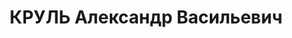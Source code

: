 ---
title: КРУЛЬ Александр Васильевич
description: "Род. в 1901, Польша, Холмская губ., поляк, член ВКП(б) с 1920. Полковой\
  \ комиссар, нач. политотдела 25-й Чапаевской стрелковой дивизии \n  Арестован 06.12.1937.\
  \ Приговор: ВК ВС СССР, 05.01.1938 – ВМН. Расстрелян 06.01.1938. \n  Реабилитирован\
  \ в 1956"
---